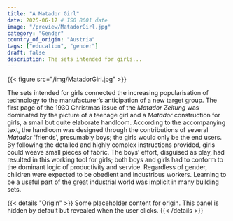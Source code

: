 ```yaml
---
title: "A Matador Girl"
date: 2025-06-17 # ISO 8601 date
image: "/preview/MatadorGirl.jpg"
category: "Gender"
country_of_origin: "Austria"
tags: ["education", "gender"]
draft: false
description: The sets intended for girls...
---
```


{{< figure src="/img/MatadorGirl.jpg" >}}

The sets intended for girls connected the increasing popularisation of technology to the manufacturer’s anticipation of a new target group. The first page of the 1930 Christmas issue of the *Matador Zeitung* was dominated by the picture of a teenage girl and a *Matador* construction for girls, a small but quite elaborate handloom. According to the accompanying text, the handloom was designed through the contributions of several *Matador* ‘friends’, presumably boys; the girls would only be the end users. By following the detailed and highly complex instructions provided, girls could weave small pieces of fabric. The boys’ effort, disguised as play, had resulted in this working tool for girls; both boys and girls had to conform to the dominant logic of productivity and service. Regardless of gender, children were expected to be obedient and industrious workers. Learning to be a useful part of the great industrial world was implicit in many building sets.


{{< details "Origin" >}}
Some placeholder content for origin. This panel is hidden by default but revealed when the user clicks.
{{< /details >}}

